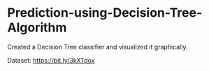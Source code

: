 # Prediction-using-Decision-Tree-Algorithm
Created a Decision Tree classifier and visualized it graphically.

Dataset: https://bit.ly/3kXTdox
